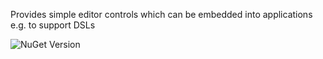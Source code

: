 
Provides simple editor controls which can be embedded into applications e.g. to support DSLs 

![NuGet Version](https://img.shields.io/nuget/v/Plainion.Windows.Editors.svg?style=flat-square)

